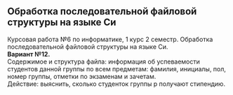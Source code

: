 Обработка последовательной файловой структуры на языке Си
-------
Курсовая работа №6 по информатике, 1 курс 2 семестр. Обработка последовательной файловой структуры на языке Си.<br>
****Вариант №12.****<br>
Содержимое и структура файла: информация об успеваемости студентов данной группы по всем
предметам: фамилия, инициалы, пол, номер группы, отметки по экзаменам и зачетам.<br>
Действие: выяснить, сколько студенток группы p получают стипендию.
